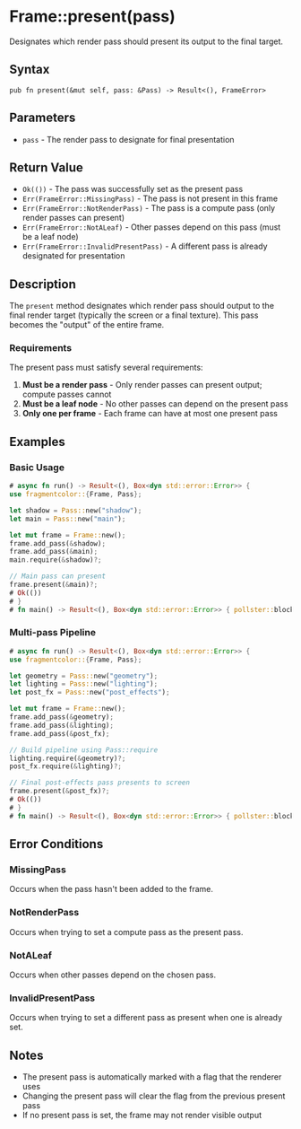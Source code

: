 # Frame::present(pass)

Designates which render pass should present its output to the final target.

## Syntax

```text
pub fn present(&mut self, pass: &Pass) -> Result<(), FrameError>
```

## Parameters

- `pass` - The render pass to designate for final presentation

## Return Value

- `Ok(())` - The pass was successfully set as the present pass
- `Err(FrameError::MissingPass)` - The pass is not present in this frame
- `Err(FrameError::NotRenderPass)` - The pass is a compute pass (only render passes can present)
- `Err(FrameError::NotALeaf)` - Other passes depend on this pass (must be a leaf node)
- `Err(FrameError::InvalidPresentPass)` - A different pass is already designated for presentation

## Description

The `present` method designates which render pass should output to the final render target (typically the screen or a final texture). This pass becomes the "output" of the entire frame.

### Requirements

The present pass must satisfy several requirements:

1. **Must be a render pass** - Only render passes can present output; compute passes cannot
2. **Must be a leaf node** - No other passes can depend on the present pass
3. **Only one per frame** - Each frame can have at most one present pass

## Examples

### Basic Usage

```rust
# async fn run() -> Result<(), Box<dyn std::error::Error>> {
use fragmentcolor::{Frame, Pass};

let shadow = Pass::new("shadow");
let main = Pass::new("main");

let mut frame = Frame::new();
frame.add_pass(&shadow);
frame.add_pass(&main);
main.require(&shadow)?;

// Main pass can present
frame.present(&main)?;
# Ok(())
# }
# fn main() -> Result<(), Box<dyn std::error::Error>> { pollster::block_on(run()) }
```

### Multi-pass Pipeline

```rust
# async fn run() -> Result<(), Box<dyn std::error::Error>> {
use fragmentcolor::{Frame, Pass};

let geometry = Pass::new("geometry");
let lighting = Pass::new("lighting");
let post_fx = Pass::new("post_effects");

let mut frame = Frame::new();
frame.add_pass(&geometry);
frame.add_pass(&lighting);
frame.add_pass(&post_fx);

// Build pipeline using Pass::require
lighting.require(&geometry)?;
post_fx.require(&lighting)?;

// Final post-effects pass presents to screen
frame.present(&post_fx)?;
# Ok(())
# }
# fn main() -> Result<(), Box<dyn std::error::Error>> { pollster::block_on(run()) }
```

## Error Conditions

### MissingPass

Occurs when the pass hasn't been added to the frame.

### NotRenderPass

Occurs when trying to set a compute pass as the present pass.

### NotALeaf

Occurs when other passes depend on the chosen pass.

### InvalidPresentPass

Occurs when trying to set a different pass as present when one is already set.

## Notes

- The present pass is automatically marked with a flag that the renderer uses
- Changing the present pass will clear the flag from the previous present pass
- If no present pass is set, the frame may not render visible output